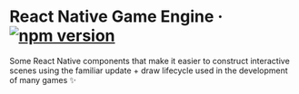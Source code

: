 # React Native Game Engine &middot; [![npm version](https://badge.fury.io/js/react-native-game-engine.svg)](https://badge.fury.io/js/react-native-game-engine)

Some React Native components that make it easier to construct interactive scenes using the familiar update + draw lifecycle used in the development of many games ✨